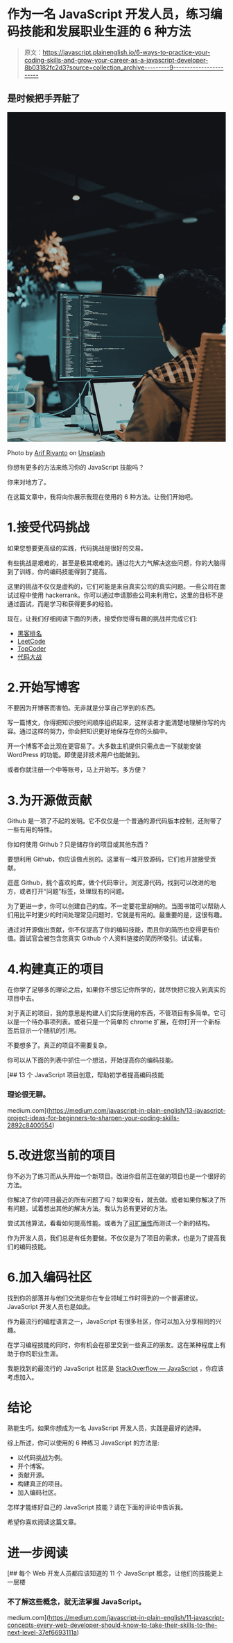 # 作为一名 JavaScript 开发人员，练习编码技能和发展职业生涯的 6 种方法

> 原文：<https://javascript.plainenglish.io/6-ways-to-practice-your-coding-skills-and-grow-your-career-as-a-javascript-developer-8b03182fc2d3?source=collection_archive---------9----------------------->

## 是时候把手弄脏了

![](img/4ca20e1b8b7699a15839556c74ab47fd.png)

Photo by [Arif Riyanto](https://unsplash.com/@arifriyanto?utm_source=medium&utm_medium=referral) on [Unsplash](https://unsplash.com?utm_source=medium&utm_medium=referral)

你想有更多的方法来练习你的 JavaScript 技能吗？

你来对地方了。

在这篇文章中，我将向你展示我现在使用的 6 种方法。让我们开始吧。

# 1.接受代码挑战

如果您想要更高级的实践，代码挑战是很好的交易。

有些挑战是艰难的，甚至是极其艰难的。通过花大力气解决这些问题，你的大脑得到了训练，你的编码技能得到了提高。

这里的挑战不仅仅是虚构的，它们可能是来自真实公司的真实问题。一些公司在面试过程中使用 hackerrank。你可以通过申请那些公司来利用它。这里的目标不是通过面试，而是学习和获得更多的经验。

现在，让我们仔细阅读下面的列表，接受你觉得有趣的挑战并完成它们:

*   [黑客排名](https://www.hackerrank.com/)
*   [LeetCode](https://leetcode.com/)
*   [TopCoder](https://www.topcoder.com/)
*   [代码大战](https://www.codewars.com/)

# 2.开始写博客

不要因为开博客而害怕。无非就是分享自己学到的东西。

写一篇博文，你得把知识按时间顺序组织起来，这样读者才能清楚地理解你写的内容。通过这样的努力，你会把知识更好地保存在你的头脑中。

开一个博客不会比现在更容易了。大多数主机提供只需点击一下就能安装 WordPress 的功能。即使是非技术用户也能做到。

或者你就注册一个中等账号，马上开始写。多方便？

# 3.为开源做贡献

Github 是一项了不起的发明。它不仅仅是一个普通的源代码版本控制，还附带了一些有用的特性。

你如何使用 Github？只是储存你的项目或其他东西？

要想利用 Github，你应该做点别的。这里有一堆开放源码，它们也开放接受贡献。

逛逛 Github，挑个喜欢的库，做个代码审计。浏览源代码，找到可以改进的地方，或者打开“问题”标签，处理现有的问题。

为了更进一步，你可以创建自己的库。不一定要花里胡哨的。当图书馆可以帮助人们用比平时更少的时间处理常见问题时，它就是有用的。最重要的是，这很有趣。

通过对开源做出贡献，你不仅提高了你的编码技能，而且你的简历也变得更有价值。面试官会被包含您真实 Github 个人资料链接的简历所吸引。试试看。

# 4.构建真正的项目

在你学了足够多的理论之后，如果你不想忘记你所学的，就尽快把它投入到真实的项目中去。

对于真正的项目，我的意思是构建人们实际使用的东西，不管项目有多简单。它可以是一个待办事项列表。或者只是一个简单的 chrome 扩展，在你打开一个新标签后显示一个随机的引用。

不要想多了。真正的项目不需要复杂。

你可以从下面的列表中抓住一个想法，开始提高你的编码技能。

[](https://medium.com/javascript-in-plain-english/13-javascript-project-ideas-for-beginners-to-sharpen-your-coding-skills-2892c8400554) [## 13 个 JavaScript 项目创意，帮助初学者提高编码技能

### 理论很无聊。

medium.com](https://medium.com/javascript-in-plain-english/13-javascript-project-ideas-for-beginners-to-sharpen-your-coding-skills-2892c8400554) 

# 5.改进您当前的项目

你不必为了练习而从头开始一个新项目。改进你目前正在做的项目也是一个很好的方法。

你解决了你的项目最近的所有问题了吗？如果没有，就去做。或者如果你解决了所有问题，试着想出其他的解决方法。我认为总有更好的方法。

尝试其他算法，看看如何提高性能。或者为了[可扩展性](https://medium.com/javascript-in-plain-english/9-tips-for-writing-scalable-javascript-code-e6bcfc791882)而测试一个新的结构。

作为开发人员，我们总是有任务要做。不仅仅是为了项目的需求，也是为了提高我们的编码技能。

# 6.加入编码社区

找到你的部落并与他们交流是你在专业领域工作时得到的一个普遍建议。JavaScript 开发人员也是如此。

作为最流行的编程语言之一，JavaScript 有很多社区，你可以加入分享相同的兴趣。

在学习编程技能的同时，你有机会在那里交到一些真正的朋友。这在某种程度上有助于你的职业生涯。

我能找到的最流行的 JavaScript 社区是 [StackOverflow — JavaScript](http://stackoverflow.com/questions/tagged/javascript) ，你应该考虑加入。

# 结论

熟能生巧。如果你想成为一名 JavaScript 开发人员，实践是最好的选择。

综上所述，你可以使用的 6 种练习 JavaScript 的方法是:

*   以代码挑战为例。
*   开个博客。
*   贡献开源。
*   构建真正的项目。
*   加入编码社区。

怎样才能练好自己的 JavaScript 技能？请在下面的评论中告诉我。

希望你喜欢阅读这篇文章。

# 进一步阅读

[](https://medium.com/javascript-in-plain-english/11-javascript-concepts-every-web-developer-should-know-to-take-their-skills-to-the-next-level-37ef6693111a) [## 每个 Web 开发人员都应该知道的 11 个 JavaScript 概念，让他们的技能更上一层楼

### 不了解这些概念，就无法掌握 JavaScript。

medium.com](https://medium.com/javascript-in-plain-english/11-javascript-concepts-every-web-developer-should-know-to-take-their-skills-to-the-next-level-37ef6693111a)